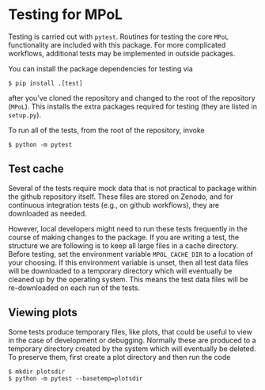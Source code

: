 # Testing for MPoL

Testing is carried out with `pytest`. Routines for testing the core `MPoL` functionality are included with this package. For more complicated workflows, additional tests may be implemented in outside packages.

You can install the package dependencies for testing via

    $ pip install .[test]

after you've cloned the repository and changed to the root of the repository (`MPoL`). This installs the extra packages required for testing (they are listed in `setup.py`).

To run all of the tests, from  the root of the repository, invoke

    $ python -m pytest

## Test cache

Several of the tests require mock data that is not practical to package within the github repository itself. These files are stored on Zenodo, and for continuous integration tests (e.g., on github workflows), they are downloaded as needed. 

However, local developers might need to run these tests frequently in the course of making changes to the package. If you are writing a test, the structure we are following is to keep all large files in a cache directory. Before testing, set the environment variable `MPOL_CACHE_DIR` to a location of your choosing. If this environment variable is unset, then all test data files will be downloaded to a temporary directory which will eventually be cleaned up by the operating system. This means the test data files will be re-downloaded on each run of the tests.


## Viewing plots

Some tests produce temporary files, like plots, that could be useful to view in the case of development or debugging. Normally these are produced to a temporary directory created by the system which will eventually be deleted. To preserve them, first create a plot directory and then run the code
    
    $ mkdir plotsdir
    $ python -m pytest --basetemp=plotsdir
